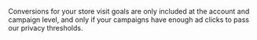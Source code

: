 Conversions for your store visit goals are only included at the account and campaign level, and only if your campaigns have enough ad clicks to pass our privacy thresholds.


